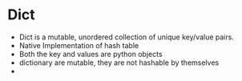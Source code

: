 # Dict

- Dict is a mutable, unordered collection of unique key/value pairs.
- Native Implementation of hash table
- Both the key and values are python objects
- dictionary are mutable, they are not hashable by themselves
- 


